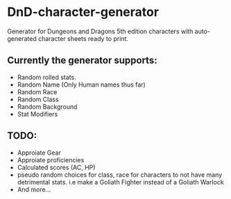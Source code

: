 # DnD-character-generator
Generator for Dungeons and Dragons 5th edition characters with auto-generated character sheets ready to print.

## Currently the generator supports:
* Random rolled stats.
* Random Name (Only Human names thus far)
* Random Race
* Random Class
* Random Background
* Stat Modifiers

## TODO:
* Approiate Gear
* Approiate proficiencies
* Calculated scores (AC, HP)
* pseudo random choices for class, race for characters to not have many detrimental stats. i.e make a Goliath Fighter instead of a Goliath Warlock
* And more...
